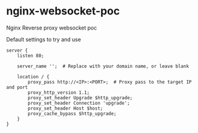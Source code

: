 # nginx-websocket-poc
Nginx Reverse proxy websocket poc


Default settings to try and use


```
server {
    listen 80;

    server_name '';  # Replace with your domain name, or leave blank

    location / {
        proxy_pass http://<IP>:<PORT>;  # Proxy pass to the target IP and port
        proxy_http_version 1.1;
        proxy_set_header Upgrade $http_upgrade;
        proxy_set_header Connection 'upgrade';
        proxy_set_header Host $host;
        proxy_cache_bypass $http_upgrade;
    }
}
```
